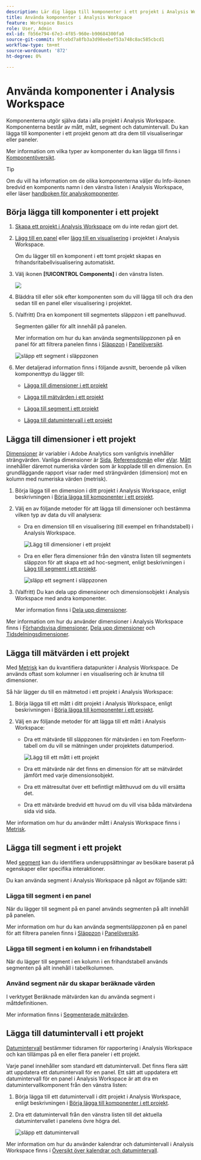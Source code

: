 ```yaml
---
description: Lär dig lägga till komponenter i ett projekt i Analysis Workspace
title: Använda komponenter i Analysis Workspace
feature: Workspace Basics
role: User, Admin
exl-id: fb56e794-67e3-4f85-960e-b90684300fa0
source-git-commit: 9fcebd7a8fb3a3d98eebef53a748c8ac585cbcd1
workflow-type: tm+mt
source-wordcount: '872'
ht-degree: 0%

---
```


# Använda komponenter i Analysis Workspace

Komponenterna utgör själva data i alla projekt i Analysis Workspace. Komponenterna består av mått, mått, segment och datumintervall. Du kan lägga till komponenter i ett projekt genom att dra dem till visualiseringar eller paneler.

Mer information om vilka typer av komponenter du kan lägga till finns i [Komponentöversikt](/help/analyze/analysis-workspace/components/analysis-workspace-components.md).

>[!TIP]
>
>Om du vill ha information om de olika komponenterna väljer du Info-ikonen bredvid en komponents namn i den vänstra listen i Analysis Workspace, eller läser [handboken för analyskomponenter](/help/components/home.md).

## Börja lägga till komponenter i ett projekt

1. [Skapa ett projekt i Analysis Workspace](/help/analyze/analysis-workspace/build-workspace-project/create-projects.md) om du inte redan gjort det.

1. [Lägg till en panel](/help/analyze/analysis-workspace/c-panels/panels.md) eller [lägg till en visualisering](/help/analyze/analysis-workspace/visualizations/freeform-analysis-visualizations.md#add-visualizations-to-a-panel) i projektet i Analysis Workspace.

   Om du lägger till en komponent i ett tomt projekt skapas en frihandsritabellvisualisering automatiskt.

1. Välj ikonen **[!UICONTROL Components]** i den vänstra listen.

   ![](assets/build-components.png)

1. Bläddra till eller sök efter komponenten som du vill lägga till och dra den sedan till en panel eller visualisering i projektet.

1. (Valfritt) Dra en komponent till segmentets släppzon i ett panelhuvud.

   Segmenten gäller för allt innehåll på panelen.

   Mer information om hur du kan använda segmentsläppzonen på en panel för att filtrera panelen finns i [Släppzon](/help/analyze/analysis-workspace/c-panels/panels.md#drop-zone) i [Panelöversikt](/help/analyze/analysis-workspace/c-panels/panels.md).

   ![släpp ett segment i släppzonen](assets/segment-dropzone.png)

1. Mer detaljerad information finns i följande avsnitt, beroende på vilken komponenttyp du lägger till:

   * [Lägga till dimensioner i ett projekt](#add-dimensions-to-a-project)

   * [Lägga till mätvärden i ett projekt](#add-metrics-to-a-project)

   * [Lägga till segment i ett projekt](#add-segments-to-a-project)

   * [Lägga till datumintervall i ett projekt](#add-date-ranges-to-a-project)

## Lägga till dimensioner i ett projekt

[Dimensioner](/help/components/dimensions/overview.md) är variabler i Adobe Analytics som vanligtvis innehåller strängvärden. Vanliga dimensioner är [Sida](/help/components/dimensions/page.md), [Referensdomän](/help/components/dimensions/referring-domain.md) eller [eVar](/help/components/dimensions/evar.md). [Mått](/help/components/metrics/overview.md) innehåller däremot numeriska värden som är kopplade till en dimension. En grundläggande rapport visar rader med strängvärden (dimension) mot en kolumn med numeriska värden (metrisk).

1. Börja lägga till en dimension i ditt projekt i Analysis Workspace, enligt beskrivningen i [Börja lägga till komponenter i ett projekt](#begin-adding-components-to-a-project).

1. Välj en av följande metoder för att lägga till dimensioner och bestämma vilken typ av data du vill analysera:

   * Dra en dimension till en visualisering (till exempel en frihandstabell) i Analysis Workspace.

     ![Lägg till dimensioner i ett projekt](assets/add-dimensions.png)

   * Dra en eller flera dimensioner från den vänstra listen till segmentets släppzon för att skapa ett ad hoc-segment, enligt beskrivningen i [Lägg till segment i ett projekt](#add-segments-to-a-project).

     ![släpp ett segment i släppzonen](assets/segment-dropzone.png)

1. (Valfritt) Du kan dela upp dimensioner och dimensionsobjekt i Analysis Workspace med andra komponenter.

   Mer information finns i [Dela upp dimensioner](/help/analyze/analysis-workspace/components/dimensions/t-breakdown-fa.md).

Mer information om hur du använder dimensioner i Analysis Workspace finns i [Förhandsvisa dimensioner](/help/analyze/analysis-workspace/components/dimensions/view-dimensions.md), [Dela upp dimensioner](/help/analyze/analysis-workspace/components/dimensions/t-breakdown-fa.md) och [Tidsdelningsdimensioner](/help/analyze/analysis-workspace/components/dimensions/time-parting-dimensions.md).

## Lägga till mätvärden i ett projekt

Med [Metrisk](/help/analyze/analysis-workspace/components/apply-create-metrics.md) kan du kvantifiera datapunkter i Analysis Workspace. De används oftast som kolumner i en visualisering och är knutna till dimensioner.

Så här lägger du till en mätmetod i ett projekt i Analysis Workspace:

1. Börja lägga till ett mått i ditt projekt i Analysis Workspace, enligt beskrivningen i [Börja lägga till komponenter i ett projekt](#begin-adding-components-to-a-project).

1. Välj en av följande metoder för att lägga till ett mått i Analysis Workspace:

   * Dra ett mätvärde till släppzonen för mätvärden i en tom Freeform-tabell om du vill se mätningen under projektets datumperiod.

     ![Lägg till ett mått i ett projekt](assets/add-metrics.png)

   * Dra ett mätvärde när det finns en dimension för att se mätvärdet jämfört med varje dimensionsobjekt.

   * Dra ett mätresultat över ett befintligt måtthuvud om du vill ersätta det.

   * Dra ett mätvärde bredvid ett huvud om du vill visa båda mätvärdena sida vid sida.

Mer information om hur du använder mått i Analysis Workspace finns i [Metrisk](/help/analyze/analysis-workspace/components/apply-create-metrics.md).

## Lägga till segment i ett projekt

Med [segment](/help/components/segmentation/seg-overview.md) kan du identifiera underuppsättningar av besökare baserat på egenskaper eller specifika interaktioner.

Du kan använda segment i Analysis Workspace på något av följande sätt:

### Lägga till segment i en panel

När du lägger till segment på en panel används segmenten på allt innehåll på panelen.

Mer information om hur du kan använda segmentsläppzonen på en panel för att filtrera panelen finns i [Släppzon](/help/analyze/analysis-workspace/c-panels/panels.md#drop-zone) i [Panelöversikt](/help/analyze/analysis-workspace/c-panels/panels.md).

### Lägga till segment i en kolumn i en frihandstabell

När du lägger till segment i en kolumn i en frihandstabell används segmenten på allt innehåll i tabellkolumnen.

### Använd segment när du skapar beräknade värden

I verktyget Beräknade mätvärden kan du använda segment i måttdefinitionen.

Mer information finns i [Segmenterade mätvärden](/help/components/c-calcmetrics/c-workflow/cm-workflow/c-build-metrics/metrics-with-segments.md).

## Lägga till datumintervall i ett projekt

[Datumintervall](/help/analyze/analysis-workspace/components/calendar-date-ranges/custom-date-ranges.md) bestämmer tidsramen för rapportering i Analysis Workspace och kan tillämpas på en eller flera paneler i ett projekt.

Varje panel innehåller som standard ett datumintervall. Det finns flera sätt att uppdatera ett datumintervall för en panel. Ett sätt att uppdatera ett datumintervall för en panel i Analysis Workspace är att dra en datumintervallkomponent från den vänstra listen:

1. Börja lägga till ett datumintervall i ditt projekt i Analysis Workspace, enligt beskrivningen i [Börja lägga till komponenter i ett projekt](#begin-adding-components-to-a-project).

1. Dra ett datumintervall från den vänstra listen till det aktuella datumintervallet i panelens övre högra del.

   ![släpp ett datumintervall](assets/daterange-drop.png)

Mer information om hur du använder kalendrar och datumintervall i Analysis Workspace finns i [Översikt över kalendrar och datumintervall](/help/analyze/analysis-workspace/components/calendar-date-ranges/calendar.md).

